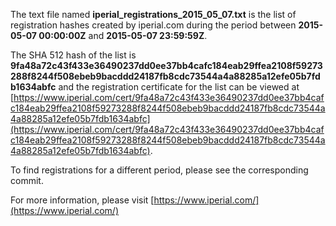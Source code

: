 The text file named **iperial_registrations_2015_05_07.txt** is the list of registration hashes created by iperial.com during the period between **2015-05-07 00:00:00Z** and **2015-05-07 23:59:59Z**.

The SHA 512 hash of the list is **9fa48a72c43f433e36490237dd0ee37bb4cafc184eab29ffea2108f59273288f8244f508ebeb9bacddd24187fb8cdc73544a4a88285a12efe05b7fdb1634abfc** and the registration certificate for the list can be viewed at [https://www.iperial.com/cert/9fa48a72c43f433e36490237dd0ee37bb4cafc184eab29ffea2108f59273288f8244f508ebeb9bacddd24187fb8cdc73544a4a88285a12efe05b7fdb1634abfc](https://www.iperial.com/cert/9fa48a72c43f433e36490237dd0ee37bb4cafc184eab29ffea2108f59273288f8244f508ebeb9bacddd24187fb8cdc73544a4a88285a12efe05b7fdb1634abfc).

To find registrations for a different period, please see the corresponding commit.

For more information, please visit [https://www.iperial.com/](https://www.iperial.com/)
